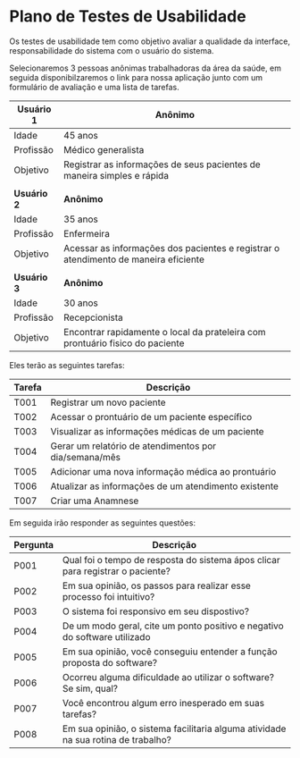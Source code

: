 # Plano de Testes de Usabilidade

Os testes de usabilidade tem como objetivo avaliar a qualidade da interface, responsabilidade do sistema com o usuário do sistema.

Selecionaremos 3 pessoas anônimas trabalhadoras da área da saúde, em seguida disponibilzaremos o link para nossa aplicação junto com um formulário de avaliação e uma lista de tarefas.

| **Usuário 1**  | **Anônimo**  |
| ------------ | ------------ |
| Idade  | 45 anos   |
|  Profissão |  Médico generalista |
|  Objetivo |  Registrar as informações de seus pacientes de maneira simples e rápida |
||
| **Usuário 2**  | **Anônimo**  |
| Idade  | 35 anos   |
|  Profissão |  Enfermeira |
|  Objetivo |  Acessar as informações dos pacientes e registrar o atendimento de maneira eficiente |
||
| **Usuário 3** |  **Anônimo** |
| Idade  | 30 anos   |
|  Profissão |  Recepcionista |
|  Objetivo |  Encontrar rapidamente o local da prateleira com prontuário fisico do paciente |

Eles terão as seguintes tarefas:

|  Tarefa  | Descrição  |
| ------------ | ------------ |
|  T001 | Registrar um novo paciente  |
|  T002 | Acessar o prontuário de um paciente específico  |
|  T003 | Visualizar as informações médicas de um paciente  |
|  T004 |  Gerar um relatório de atendimentos por dia/semana/mês |
|  T005 | Adicionar uma nova informação médica ao prontuário  |
|  T006 | Atualizar as informações de um atendimento existente  |
|  T007 | Criar uma Anamnese  |

Em seguida irão responder as seguintes questões:

|  Pergunta  | Descrição  |
| ------------ | ------------ |
|  P001 | Qual foi o tempo de resposta do sistema ápos clicar para registrar o paciente? |
|  P002 | Em sua opinião, os passos para realizar esse processo foi intuitivo? |
|  P003 | O sistema foi responsivo em seu dispostivo? |
|  P004 | De um modo geral, cite um ponto positivo e negativo do software utilizado |
|  P005 | Em sua opinião, você conseguiu entender a função proposta do software? |
|  P006 | Ocorreu alguma dificuldade ao utilizar o software? Se sim, qual? |
|  P007 | Você encontrou algum erro inesperado em suas tarefas? |
|  P008 | Em sua opinião, o sistema facilitaria alguma atividade na sua rotina de trabalho? |

